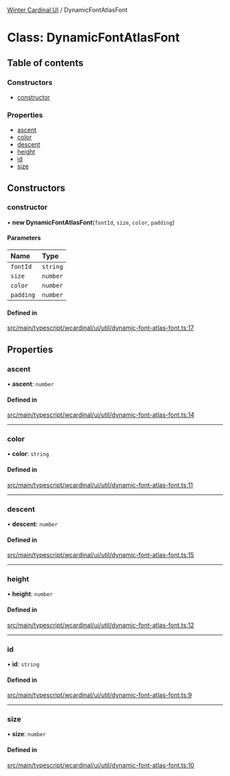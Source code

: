 [Winter Cardinal UI](../README.md) / DynamicFontAtlasFont

# Class: DynamicFontAtlasFont

## Table of contents

### Constructors

- [constructor](DynamicFontAtlasFont.md#constructor)

### Properties

- [ascent](DynamicFontAtlasFont.md#ascent)
- [color](DynamicFontAtlasFont.md#color)
- [descent](DynamicFontAtlasFont.md#descent)
- [height](DynamicFontAtlasFont.md#height)
- [id](DynamicFontAtlasFont.md#id)
- [size](DynamicFontAtlasFont.md#size)

## Constructors

### constructor

• **new DynamicFontAtlasFont**(`fontId`, `size`, `color`, `padding`)

#### Parameters

| Name | Type |
| :------ | :------ |
| `fontId` | `string` |
| `size` | `number` |
| `color` | `number` |
| `padding` | `number` |

#### Defined in

[src/main/typescript/wcardinal/ui/util/dynamic-font-atlas-font.ts:17](https://github.com/winter-cardinal/winter-cardinal-ui/blob/v0.154.0/src/main/typescript/wcardinal/ui/util/dynamic-font-atlas-font.ts#L17)

## Properties

### ascent

• **ascent**: `number`

#### Defined in

[src/main/typescript/wcardinal/ui/util/dynamic-font-atlas-font.ts:14](https://github.com/winter-cardinal/winter-cardinal-ui/blob/v0.154.0/src/main/typescript/wcardinal/ui/util/dynamic-font-atlas-font.ts#L14)

___

### color

• **color**: `string`

#### Defined in

[src/main/typescript/wcardinal/ui/util/dynamic-font-atlas-font.ts:11](https://github.com/winter-cardinal/winter-cardinal-ui/blob/v0.154.0/src/main/typescript/wcardinal/ui/util/dynamic-font-atlas-font.ts#L11)

___

### descent

• **descent**: `number`

#### Defined in

[src/main/typescript/wcardinal/ui/util/dynamic-font-atlas-font.ts:15](https://github.com/winter-cardinal/winter-cardinal-ui/blob/v0.154.0/src/main/typescript/wcardinal/ui/util/dynamic-font-atlas-font.ts#L15)

___

### height

• **height**: `number`

#### Defined in

[src/main/typescript/wcardinal/ui/util/dynamic-font-atlas-font.ts:12](https://github.com/winter-cardinal/winter-cardinal-ui/blob/v0.154.0/src/main/typescript/wcardinal/ui/util/dynamic-font-atlas-font.ts#L12)

___

### id

• **id**: `string`

#### Defined in

[src/main/typescript/wcardinal/ui/util/dynamic-font-atlas-font.ts:9](https://github.com/winter-cardinal/winter-cardinal-ui/blob/v0.154.0/src/main/typescript/wcardinal/ui/util/dynamic-font-atlas-font.ts#L9)

___

### size

• **size**: `number`

#### Defined in

[src/main/typescript/wcardinal/ui/util/dynamic-font-atlas-font.ts:10](https://github.com/winter-cardinal/winter-cardinal-ui/blob/v0.154.0/src/main/typescript/wcardinal/ui/util/dynamic-font-atlas-font.ts#L10)
